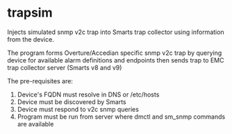 # trapsim
Injects simulated snmp v2c trap into Smarts trap collector using information from the device.

The program forms Overture/Accedian specific snmp v2c trap by querying device for available alarm definitions and endpoints
then sends trap to EMC trap collector server (Smarts v8 and v9)

The pre-requisites are:
1) Device's FQDN must resolve in DNS or /etc/hosts
2) Device must be discovered by Smarts
3) Device must respond to v2c snmp queries
4) Program must be run from server where dmctl and sm_snmp commands are available
